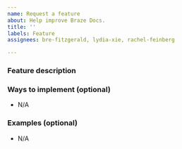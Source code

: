 ```yaml
---
name: Request a feature
about: Help improve Braze Docs.
title: ''
labels: Feature
assignees: bre-fitzgerald, lydia-xie, rachel-feinberg

---
```


<!--
This template is for requesting docs-related features such as in-page tabbing, accessibility improvements, or content organization. To report a docs issue instead, see:

https://github.com/braze-inc/braze-docs/issues/new?assignees=&labels=issue&projects=&template=report_an_issue.md&title=
-->

### Feature description
<!-- A clear and concise description of the feature. -->

### Ways to implement (optional)
<!-- One or two ways we could implement this feature. -->
- N/A

### Examples (optional)
<!-- One or two real-world examples for this feature. -->
- N/A
